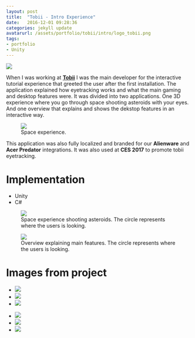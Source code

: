 ```yaml
---
layout: post
title:  "Tobii - Intro Experience"
date:   2016-12-01 09:28:36
categories: jekyll update
avatarurl: /assets/portfolio/tobii/intro/logo_tobii.png
tags:
- portfolio
- Unity
---
```


<a href="{{ page.url }}">
  <img src="{{ site.baseurl }}/assets/portfolio/tobii/intro/logo_tobii.png" />
</a>

When I was working at **[Tobii][TobiiTech]** I was the main developer for the interactive tutorial experience that greeted the user after the first installation. The application explained how eyetracking works and what the main gaming and desktop features were. It was divided into two applications. One 3D experience where you go through space shooting asteroids with your eyes. And one overview that explains and shows the dekstop features in an interactive way.

<figure>
  <img src="{{ site.baseurl }}/assets/portfolio/tobii/intro/Intro3.png" />
  <figcaption> Space experience. </figcaption>
</figure>

This application was also fully localized and branded for our **Alienware** and **Acer Predator** integrations.
It was also used at **CES 2017** to promote tobii eyetracking. 

# Implementation #
- Unity
- C#

<figure>
  <img src="{{ site.baseurl }}/assets/portfolio/tobii/intro/IntroShooting.gif"/>
  <figcaption> Space experience shooting asteroids. The circle represents where the users is looking. </figcaption>
</figure>

<figure>
  <img src="{{ site.baseurl }}/assets/portfolio/tobii/intro/Overview.gif"/>
  <figcaption> Overview explaining main features. The circle represents where the users is looking. </figcaption>
</figure>

# Images from project #
<div class="postimages">
  <ul>
    <li><a href="{{ site.baseurl }}/assets/portfolio/tobii/intro/Intro1.png">
      <img src="{{ site.baseurl }}/assets/portfolio/tobii/intro/Intro1.png"/>
    </a>
    </li>
        <li><a href="{{ site.baseurl }}/assets/portfolio/tobii/intro/Intro2.png">
      <img src="{{ site.baseurl }}/assets/portfolio/tobii/intro/Intro2.png"/>
    </a>
    </li>
        <li><a href="{{ site.baseurl }}/assets/portfolio/tobii/intro/Intro3.png">
      <img src="{{ site.baseurl }}/assets/portfolio/tobii/intro/Intro3.png"/>
    </a>
    </li>
  </ul>

  <ul>
    <li><a href="{{ site.baseurl }}/assets/portfolio/tobii/intro/Overview1.png">
      <img src="{{ site.baseurl }}/assets/portfolio/tobii/intro/Overview1.png"/>
    </a>
    </li>
        <li><a href="{{ site.baseurl }}/assets/portfolio/tobii/intro/Overview2.png">
      <img src="{{ site.baseurl }}/assets/portfolio/tobii/intro/Overview2.png"/>
    </a>
    </li>
        <li><a href="{{ site.baseurl }}/assets/portfolio/tobii/intro/ces.jpg">
      <img src="{{ site.baseurl }}/assets/portfolio/tobii/intro/ces.jpg"/>
    </a>
    </li>
  </ul>
</div>

[TobiiTech]: http://www.tobii.com/tech/